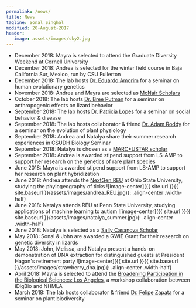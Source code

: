 ```yaml
---
permalink: /news/
title: News
tagline: Sonal Singhal
modified: 20-August-2017
header:
   image: assets/images/sky2.jpg
---
```



- December 2018: Mayra is selected to attend the Graduate Diversity Weekend at Cornell University
- December 2018: Andrea is selected for the winter field course in Baja California Sur, Mexico, run by CSU Fullerton
- December 2018: The lab hosts [Dr. Eduardo Amorim](https://scholar.google.com/citations?user=6UhVyUEAAAAJ&hl=en) for a seminar on human evolutionary genetics
- November 2018: Andrea and Mayra are selected as [McNair Scholars](https://www.csudh.edu/mcnair/)
- October 2018: The lab hosts [Dr. Bree Putman](https://www.breeputman.com/) for a seminar on anthropogenic effects on lizard behavior
- September 2018: The lab hosts [Dr. Patricia Lopes](http://www.patriciaclopes.com/) for a seminar on social behavior & disease
- September 2018: The lab hosts collaborator & friend [Dr. Adam Roddy](http://www.adamroddy.com) for a seminar on the evolution  of plant physiology
- September 2018: Andrea and Natalya share their summer research experiences in CSUDH Biology Seminar
- September 2018: Natalya is chosen as a [MARC\*USTAR scholar](https://www.csudh.edu/rise-ustar/program-description/marc-ustar/)
- September 2018: Andrea is awarded stipend support from LS-AMP to support her research on the genetics of rare plant species
- June 2018: Mayra is awarded stipend support from LS-AMP to support her research on plant hybridization
- June 2018: Andrea attends the [NextGen REU](https://eeob.osu.edu/next-gen) at Ohio State University, studying the phylogeography of ticks
![image-center]({{ site.url }}{{ site.baseurl }}/assets/images/andrea_REU.jpg){: .align-center .width-half}
- June 2018: Natalya attends REU at Penn State University, studying applications of machine learning to autism
![image-center]({{ site.url }}{{ site.baseurl }}/assets/images/natalya_summer.jpg){: .align-center .width-half}
- June 2018: Natalya is selected as a [Sally Casanova Scholar](https://news.csudh.edu/sally-casanova-2018/)
- May 2018: Sonal & John are awarded a GWIE Grant for their research on genetic diversity in lizards
- May 2018: John, Melissa, and Natalya present a hands-on demonstration of DNA extraction for distinguished guests at President Hagan's retirement party
![image-center]({{ site.url }}{{ site.baseurl }}/assets/images/strawberry_dna.jpg){: .align-center .width-half}
- April 2018: Mayra is selected to attend the [Broadening Participation in the Biological Sciences: Los Angeles](https://www.idigbio.org/content/broadening-participation-biological-sciences-los-angeles), a workshop collaboration between iDigBio and NHMLA
- March 2018: The lab hosts collaborator & friend [Dr. Felipe Zapata](http://zapatalab.org/) for a seminar on plant biodiversity
